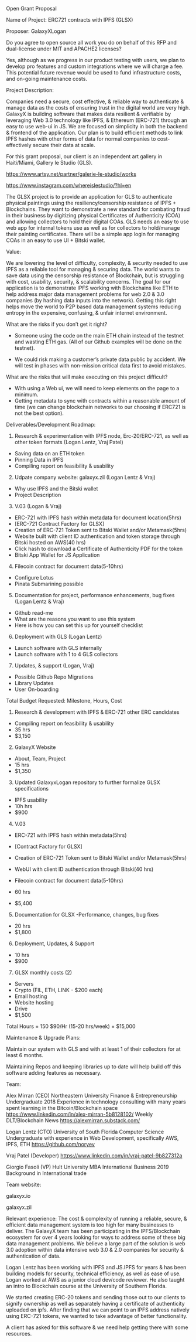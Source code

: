 Open Grant Proposal

Name of Project:  ERC721 contracts with IPFS (GLSX)

Proposer: GalaxyXLogan

Do you agree to open source all work you do on behalf of this RFP and dual-license under MIT and APACHE2 licenses?

Yes, although as we progress in our product testing with users, we plan to develop pro features and custom integrations where we will charge a fee. This potential future revenue would be used to fund infrastructure costs, and on-going maintenance costs. 

Project Description: 

Companies need a secure, cost effective, & reliable way to authenticate & manage data as the costs of ensuring trust in the digital world are very high. GalaxyX is building software that makes data resilient & verifiable by leveraging Web 3.0 technology like IPFS, & Ethereum (ERC-721) through an easy to use web-ui in JS. We are focused on simplicity in both the backend & frontend of the application. Our plan is to build efficient methods to link IPFS hashes with other forms of data for normal companies to cost-effectively secure their data at scale.

For this grant proposal, our client is an independent art gallery in Haiti/Miami, Gallery le Studio (GLS). 

https://www.artsy.net/partner/galerie-le-studio/works

https://www.instagram.com/whereislestudio/?hl=en

The GLSX project is to provide an application for GLS to authenticate physical paintings using the resiliency/censorship resistance of IPFS + Blockchains. They want to demonstrate a new standard for combating fraud in their business by digitizing physical Certificates of Authenticity (COA) and allowing collectors to hold their digital COAs. GLS needs an easy to use web app for internal tokens use as well as for collectors to hold/manage their painting certificates. There will be a simple app login for managing COAs in an easy to use UI + Bitski wallet.


Value:

We are lowering the level of difficulty, complexity, & security needed to use IPFS as a reliable tool for managing & securing data. The world wants to save data using the censorship resistance of Blockchain, but is struggling with cost, usability, security, & scalability concerns. The goal for our application is to demonstrate IPFS working with Blockchains like ETH to help address major data management problems for web 2.0 & 3.0 companies (by hashing data inputs into the network). Getting this right helps move the world to P2P based data management systems reducing entropy in the expensive, confusing, & unfair internet environment. 

What are the risks if you don’t get it right?
- Someone using the code on the main ETH chain instead of the testnet and wasting ETH gas. (All of our Github examples will be done on the testnet). 

- We could risk making a customer’s private data public by accident. We will test in phases with non-mission critical data first to avoid mistakes. 

What are the risks that will make executing on this project difficult?
- With using a Web ui, we will need to keep elements on the page to a minimum. 
- Getting metadata to sync with contracts within a reasonable amount of time (we can change blockchain networks to our choosing if ERC721 is not the best option).


Deliverables/Development Roadmap:

1) Research & experimentation with IPFS node, Erc-20/ERC-721, as well as other token formats (Logan Lentz, Vraj Patel)
- Saving data on an ETH token
- Pinning Data in IPFS
- Compiling report on feasibility & usability


2) Udpate company website: galaxyx.zil (Logan Lentz & Vraj)
- Why use IPFS and the Bitski wallet
- Project Description


3) V.03 (Logan & Vraj)
- ERC-721 with IPFS hash within metadata for document location(5hrs)
- [ERC-721 Contract Factory for GLSX]
- Creation of ERC-721 Token sent to Bitski Wallet and/or Metamask(5hrs)
- Website built with client ID authentication and token storage through Bitski hosted on AWS(40 hrs)
- Click hash to download a Certificate of Authenticity PDF for the token
- Bitski App Wallet for JS Application 

4) Filecoin contract for document data(5-10hrs)
- Configure Lotus
- Pinata Submarining possible


5) Documentation for project, performance enhancements, bug fixes (Logan Lentz & Vraj)
- Github read-me
- What are the reasons you want to use this system
- Here is how you can set this up for yourself checklist 	


6) Deployment with GLS (Logan Lentz)
- Launch software with GLS internally 
- Launch software with 1 to 4 GLS collectors 


7) Updates, & support (Logan, Vraj)
- Possible Github Repo Migrations
- Library Updates
- User On-boarding

Total Budget Requested:
Milestone, Hours, Cost
1) Research & development with IPFS & ERC-721 other ERC candidates 
- Compiling report on feasibility & usability
- 35 hrs
- $3,150

2) GalaxyX Website
- About, Team, Project
- 15 hrs 
- $1,350

3) Updated GalaxyxLogan repository to further formalize GLSX specifications
- IPFS usability
- 10h hrs
- $900

4) V.03 
- ERC-721 with IPFS hash within metadata(5hrs)
- [Contract Factory for GLSX]

- Creation of ERC-721 Token sent to Bitski Wallet and/or Metamask(5hrs)

- WebUI with client ID authentication through Bitski(40 hrs)

- Filecoin contract for document data(5-10hrs)
- 60 hrs 
- $5,400

5) Documentation for GLSX
-Performance, changes, bug fixes  
- 20 hrs
- $1,800

6) Deployment, Updates, & Support 
- 10 hrs
- $900

7)  GLSX monthly costs (2) 
- Servers
- Crypto (FIL, ETH, LINK - $200 each)
- Email hosting
- Website hosting
- Drive 
- $1,500

Total Hours = 150
$90/Hr (15-20 hrs/week)
= $15,000

Maintenance & Upgrade Plans:

Maintain our system with GLS and with at least 1 of their collectors for at least 6 months.

Maintaining Repos and keeping libraries up to date will help build off this software adding features as necessary. 


Team:

Alex Mirran (CEO)
Northeastern University Finance & Entrepreneurship Undergraduate 2018
Experience in technology consulting with many years spent learning in the Bitcoin/Blockchain space 
https://www.linkedin.com/in/alex-mirran-5b8128102/
Weekly DLT/Blockchain News https://alexmirran.substack.com/

Logan Lentz (CTO)
University of South Florida Computer Science Undergraduate with experience in Web Development, specifically AWS, IPFS, ETH
https://github.com/noryev


Vraj Patel (Developer)
https://www.linkedin.com/in/vraj-patel-9b827312a

 
Giorgio Fasoli (VP) 
Hult University MBA International Business 2019
Background in International trade 


Team website:

galaxyx.io

galaxyx.zil

Relevant experience:
The cost & complexity of running a reliable, secure, & efficient data management system is too high for many businesses to deliver. The GalaxyX team has been participating in the IPFS/Blockchain ecosystem for over 4 years looking for ways to address some of these big data management problems. We believe a large part of the solution is web 3.0 adoption within data intensive web 3.0 & 2.0 companies for security & authentication of data.  

Logan Lentz has been working with IPFS and JS.IPFS for years & has been building models for security, technical efficiency, as well as ease of use. Logan worked at AWS as a junior cloud dev/code reviewer. He also taught an intro to Blockchain course at the University of Southern Florida.

We started creating ERC-20 tokens and sending those out to our clients to signify ownership as well as separately having a certificate of authenticity uploaded on ipfs. After finding that we can point to an IPFS address natively using ERC-721 tokens, we wanted to take advantage of better functionality. 

A client has asked for this software & we need help getting there with some resources. 
